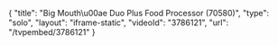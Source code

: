{
    "title": "Big Mouth\u00ae Duo Plus Food Processor (70580)",
    "type": "solo",
    "layout": "iframe-static",
    "videoId": "3786121",
    "url": "\/tvpembed\/3786121"
}